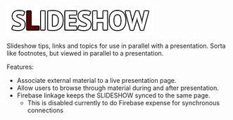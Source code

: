 ![alt text](https://raw.githubusercontent.com/cubicleDowns/SLIDESHOW/master/slideshow.png "SLIDESHOW LOGO")

Slideshow tips, links and topics for use in parallel with a presentation.  Sorta like footnotes, but viewed in parallel to a presentation.

Features:
* Associate external material to a live presentation page.
* Allow users to browse through material during and after presentation.
* Firebase linkage keeps the SLIDESHOW synced to the same page.
  * This is disabled currently to do Firebase expense for synchronous connections
